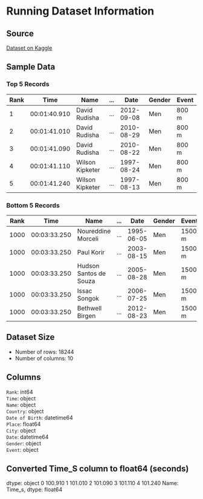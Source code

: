 
# Running Dataset Information

## Source
[Dataset on Kaggle](https://www.kaggle.com/datasets/jguerreiro/running/)

## Sample Data

### Top 5 Records
| Rank | Time          | Name          | ... | Date      | Gender | Event |
|------|---------------|---------------|-----|-----------|--------|-------|
| 1    | 00:01:40.910  | David Rudisha | ... | 2012-09-08| Men    | 800 m |
| 2    | 00:01:41.010  | David Rudisha | ... | 2010-08-29| Men    | 800 m |
| 3    | 00:01:41.090  | David Rudisha | ... | 2010-08-22| Men    | 800 m |
| 4    | 00:01:41.110  | Wilson Kipketer | ... | 1997-08-24| Men | 800 m |
| 5    | 00:01:41.240  | Wilson Kipketer | ... | 1997-08-13| Men | 800 m |

### Bottom 5 Records
| Rank | Time          | Name                 | ... | Date      | Gender | Event  |
|------|---------------|----------------------|-----|-----------|--------|--------|
| 1000 | 00:03:33.250  | Noureddine Morceli   | ... | 1995-06-05| Men    | 1500 m |
| 1000 | 00:03:33.250  | Paul Korir           | ... | 2003-08-15| Men    | 1500 m |
| 1000 | 00:03:33.250  | Hudson Santos de Souza| ... | 2005-08-28| Men | 1500 m |
| 1000 | 00:03:33.250  | Issac Songok         | ... | 2006-07-25| Men    | 1500 m |
| 1000 | 00:03:33.250  | Bethwell Birgen      | ... | 2012-08-23| Men    | 1500 m |

## Dataset Size
- Number of rows: 18244
- Number of columns: 10

## Columns

`Rank`: int64  
`Time`: object  
`Name`: object  
`Country`: object  
`Date of Birth`: datetime64  
`Place`: float64  
`City`: object  
`Date`: datetime64  
`Gender`: object  
`Event`: object  
## Converted Time_S column to float64 (seconds)
dtype: object
0 100.910
1 101.010
2 101.090
3 101.110
4 101.240
Name: Time_s, dtype: float64